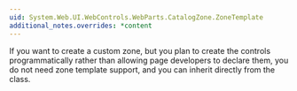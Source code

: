 ```yaml
---
uid: System.Web.UI.WebControls.WebParts.CatalogZone.ZoneTemplate
additional_notes.overrides: *content
---
```


<p>If you want to create a custom <xref href="System.Web.UI.WebControls.WebParts.CatalogZone"></xref> zone, but you plan to create the <xref href="System.Web.UI.WebControls.WebParts.CatalogPart"></xref> controls programmatically rather than allowing page developers to declare them, you do not need zone template support, and you can inherit directly from the <xref href="System.Web.UI.WebControls.WebParts.CatalogZoneBase"></xref> class.</p>


